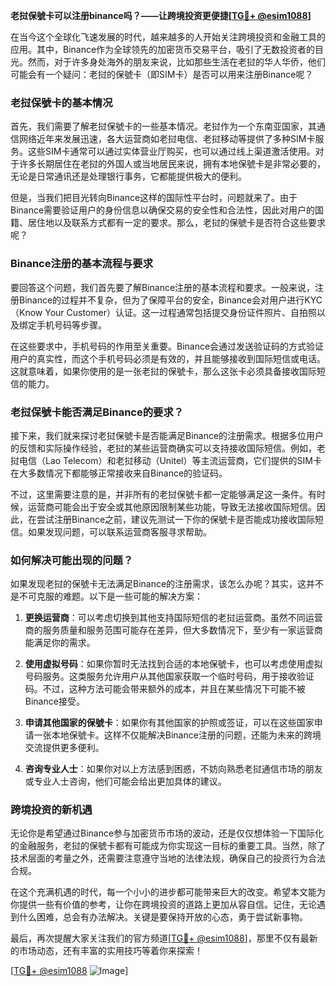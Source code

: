**老挝保號卡可以注册binance吗？——让跨境投资更便捷[[TG💪+ @esim1088](https://t.me/s/esim1088)]**

在当今这个全球化飞速发展的时代，越来越多的人开始关注跨境投资和金融工具的应用。其中，Binance作为全球领先的加密货币交易平台，吸引了无数投资者的目光。然而，对于许多身处海外的朋友来说，比如那些生活在老挝的华人华侨，他们可能会有一个疑问：老挝的保號卡（即SIM卡）是否可以用来注册Binance呢？

### 老挝保號卡的基本情况

首先，我们需要了解老挝保號卡的一些基本情况。老挝作为一个东南亚国家，其通信网络近年来发展迅速，各大运营商如老挝电信、老挝移动等提供了多种SIM卡服务。这些SIM卡通常可以通过实体营业厅购买，也可以通过线上渠道激活使用。对于许多长期居住在老挝的外国人或当地居民来说，拥有本地保號卡是非常必要的，无论是日常通讯还是处理银行事务，它都能提供极大的便利。

但是，当我们把目光转向Binance这样的国际性平台时，问题就来了。由于Binance需要验证用户的身份信息以确保交易的安全性和合法性，因此对用户的国籍、居住地以及联系方式都有一定的要求。那么，老挝的保號卡是否符合这些要求呢？

### Binance注册的基本流程与要求

要回答这个问题，我们首先要了解Binance注册的基本流程和要求。一般来说，注册Binance的过程并不复杂，但为了保障平台的安全，Binance会对用户进行KYC（Know Your Customer）认证。这一过程通常包括提交身份证件照片、自拍照以及绑定手机号码等步骤。

在这些要求中，手机号码的作用至关重要。Binance会通过发送验证码的方式验证用户的真实性，而这个手机号码必须是有效的，并且能够接收到国际短信或电话。这就意味着，如果你使用的是一张老挝的保號卡，那么这张卡必须具备接收国际短信的能力。

### 老挝保號卡能否满足Binance的要求？

接下来，我们就来探讨老挝保號卡是否能满足Binance的注册需求。根据多位用户的反馈和实际操作经验，老挝的某些运营商确实可以支持接收国际短信。例如，老挝电信（Lao Telecom）和老挝移动（Unitel）等主流运营商，它们提供的SIM卡在大多数情况下都能够正常接收来自Binance的验证码。

不过，这里需要注意的是，并非所有的老挝保號卡都一定能够满足这一条件。有时候，运营商可能会出于安全或其他原因限制某些功能，导致无法接收国际短信。因此，在尝试注册Binance之前，建议先测试一下你的保號卡是否能成功接收国际短信。如果发现问题，可以联系运营商客服寻求帮助。

### 如何解决可能出现的问题？

如果发现老挝的保號卡无法满足Binance的注册需求，该怎么办呢？其实，这并不是不可克服的难题。以下是一些可能的解决方案：

1. **更换运营商**：可以考虑切换到其他支持国际短信的老挝运营商。虽然不同运营商的服务质量和服务范围可能存在差异，但大多数情况下，至少有一家运营商能满足你的需求。
   
2. **使用虚拟号码**：如果你暂时无法找到合适的本地保號卡，也可以考虑使用虚拟号码服务。这类服务允许用户从其他国家获取一个临时号码，用于接收验证码。不过，这种方法可能会带来额外的成本，并且在某些情况下可能不被Binance接受。

3. **申请其他国家的保號卡**：如果你有其他国家的护照或签证，可以在这些国家申请一张本地保號卡。这样不仅能解决Binance注册的问题，还能为未来的跨境交流提供更多便利。

4. **咨询专业人士**：如果你对以上方法感到困惑，不妨向熟悉老挝通信市场的朋友或专业人士咨询，他们可能会给出更加具体的建议。

### 跨境投资的新机遇

无论你是希望通过Binance参与加密货币市场的波动，还是仅仅想体验一下国际化的金融服务，老挝的保號卡都有可能成为你实现这一目标的重要工具。当然，除了技术层面的考量之外，还需要注意遵守当地的法律法规，确保自己的投资行为合法合规。

在这个充满机遇的时代，每一个小小的进步都可能带来巨大的改变。希望本文能为你提供一些有价值的参考，让你在跨境投资的道路上更加从容自信。记住，无论遇到什么困难，总会有办法解决。关键是要保持开放的心态，勇于尝试新事物。

最后，再次提醒大家关注我们的官方频道[[TG💪+ @esim1088](https://t.me/s/esim1088)]，那里不仅有最新的市场动态，还有丰富的实用技巧等着你来探索！

[[TG💪+ @esim1088](https://t.me/s/esim1088) ![Image](https://i.postimg.cc/4NQfJmqS/Snipaste-2025-05-13-00-14-12.png)]